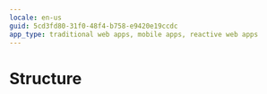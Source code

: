 ```yaml
---
locale: en-us
guid: 5cd3fd80-31f0-48f4-b758-e9420e19ccdc
app_type: traditional web apps, mobile apps, reactive web apps
---
```


# Structure
